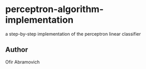 # perceptron-algorithm-implementation
a step-by-step implementation of the perceptron linear classifier

## Author
Ofir Abramovich
